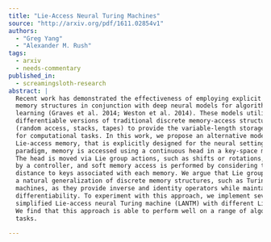 ```yaml
---
title: "Lie-Access Neural Turing Machines"
source: "http://arxiv.org/pdf/1611.02854v1"
authors:
  - "Greg Yang"
  - "Alexander M. Rush"
tags:
  - arxiv
  - needs-commentary
published_in:
  - screamingsloth-research
abstract: |
  Recent work has demonstrated the effectiveness of employing explicit external
  memory structures in conjunction with deep neural models for algorithmic
  learning (Graves et al. 2014; Weston et al. 2014). These models utilize
  differentiable versions of traditional discrete memory-access structures
  (random access, stacks, tapes) to provide the variable-length storage necessary
  for computational tasks. In this work, we propose an alternative model,
  Lie-access memory, that is explicitly designed for the neural setting. In this
  paradigm, memory is accessed using a continuous head in a key-space manifold.
  The head is moved via Lie group actions, such as shifts or rotations, generated
  by a controller, and soft memory access is performed by considering the
  distance to keys associated with each memory. We argue that Lie groups provide
  a natural generalization of discrete memory structures, such as Turing
  machines, as they provide inverse and identity operators while maintain
  differentiability. To experiment with this approach, we implement several
  simplified Lie-access neural Turing machine (LANTM) with different Lie groups.
  We find that this approach is able to perform well on a range of algorithmic
  tasks.
  
---
```

